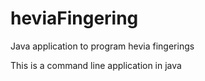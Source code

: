 # heviaFingering
Java application to program hevia fingerings

This is a command line application in java
